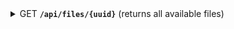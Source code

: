 <details>
 <summary>
    <span class="blue">GET</span> <code><b>/api/files/{uuid}</b></code> (returns all available files)
</summary>

##### Responses

> | http code | response              |
> |-----------|-----------------------|
> | `200`     | `{files: String[]}`   |
> | `400`     | bad request           |
> | `500`     | internal server error |

</details>